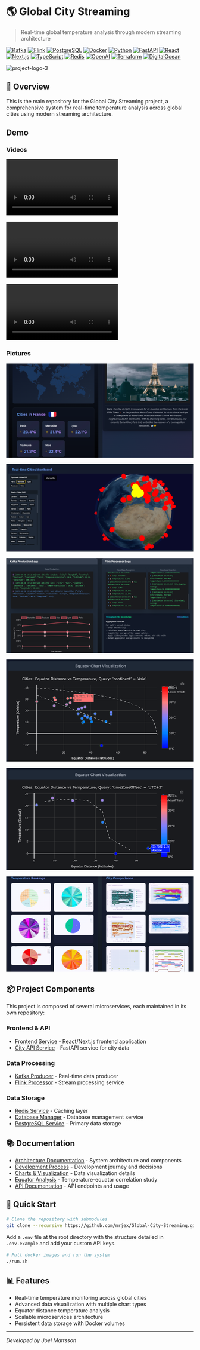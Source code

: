 # 🌎 Global City Streaming

> Real-time global temperature analysis through modern streaming architecture


[![Kafka](https://img.shields.io/badge/Kafka-Streaming-red)](https://kafka.apache.org/)
[![Flink](https://img.shields.io/badge/Flink-Processing-blue)](https://flink.apache.org/)
[![PostgreSQL](https://img.shields.io/badge/PostgreSQL-Database-lightblue)](https://www.postgresql.org/)
[![Docker](https://img.shields.io/badge/Docker-Containerized-2496ED)](https://www.docker.com/)
[![Python](https://img.shields.io/badge/Python-3.8+-green)](https://www.python.org/)
[![FastAPI](https://img.shields.io/badge/FastAPI-Backend-009688)](https://fastapi.tiangolo.com/)
[![React](https://img.shields.io/badge/React-Frontend-61DAFB)](https://reactjs.org/)
[![Next.js](https://img.shields.io/badge/Next.js-Framework-000000)](https://nextjs.org/)
[![TypeScript](https://img.shields.io/badge/TypeScript-Language-3178C6)](https://www.typescriptlang.org/)
[![Redis](https://img.shields.io/badge/Redis-Cache-DC382D)](https://redis.io/)
[![OpenAI](https://img.shields.io/badge/OpenAI-API-412991)](https://openai.com/)
[![Terraform](https://img.shields.io/badge/Terraform-IaC-623CE4)](https://www.terraform.io/)
[![DigitalOcean](https://img.shields.io/badge/DigitalOcean-Cloud-0080FF)](https://www.digitalocean.com/)


![project-logo-3](docs/readme-pictures/global/global-feature-logo-3.png)

## 🎯 Overview
This is the main repository for the Global City Streaming project, a comprehensive system for real-time temperature analysis across global cities using modern streaming architecture.


## Demo

### Videos

![countries-demo](docs/readme-videos/Global-City-Streaming-Countries.mp4)

![equator1-demo](docs/readme-videos/Global-City-Streaming-EquatorChart-1.mp4)

![equator2-demo](docs/readme-videos/Global-City-Streaming-EquatorChart-2.mp4)


### Pictures


![country-1](docs/readme-pictures/ui-demo/country-1.PNG)

![globe-1](docs/readme-pictures/ui-demo/globe-1.PNG)

![logs-1](docs/readme-pictures/ui-demo/logs-1.PNG)

![equator-1](docs/readme-pictures/ui-demo/equator-1.PNG)

![equator-2](docs/readme-pictures/ui-demo/equator-2.PNG)

![chart-gallery](docs/readme-pictures/ui-demo/chart-gallery.PNG)



## 📦 Project Components
This project is composed of several microservices, each maintained in its own repository:

### Frontend & API
- [Frontend Service](https://github.com/mrjex/Frontend-Global-City-Streaming) - React/Next.js frontend application
- [City API Service](https://github.com/mrjex/City-API-Global-City-Streaming) - FastAPI service for city data

### Data Processing
- [Kafka Producer](https://github.com/mrjex/Kafka-Producer-Global-City-Streaming) - Real-time data producer
- [Flink Processor](https://github.com/mrjex/Flink-Processor-Global-City-Streaming) - Stream processing service

### Data Storage
- [Redis Service](https://github.com/mrjex/Redis-Global-City-Streaming) - Caching layer
- [Database Manager](https://github.com/mrjex/Database-Manager-Global-City-Streaming) - Database management service
- [PostgreSQL Service](https://github.com/mrjex/Postgres-Global-City-Streaming) - Primary data storage

## 📚 Documentation
- [Architecture Documentation](./docs/README-ARCHITECTURE-V2.md) - System architecture and components
- [Development Process](./docs/README-DEVELOPMENT-PROCESS.md) - Development journey and decisions
- [Charts & Visualization](./docs/README-CHARTS.md) - Data visualization details
- [Equator Analysis](./docs/README-EQUATOR-ANALYSIS.md) - Temperature-equator correlation study
- [API Documentation](./docs/README-API.md) - API endpoints and usage


## 🚀 Quick Start

```bash
# Clone the repository with submodules
git clone --recursive https://github.com/mrjex/Global-City-Streaming.git

```

Add a `.env` file at the root directory with the structure detailed in `.env.example` and add your custom API keys.


```bash
# Pull docker images and run the system
./run.sh

```



## 📊 Features
- Real-time temperature monitoring across global cities
- Advanced data visualization with multiple chart types
- Equator distance temperature analysis
- Scalable microservices architecture
- Persistent data storage with Docker volumes


---

*Developed by Joel Mattsson*